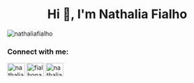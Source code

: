 <h1 align="center">Hi 👋, I'm Nathalia Fialho</h1>
<p align="left"> <img src="https://komarev.com/ghpvc/?username=nathaliafialho" alt="nathaliafialho" /> </p>

<p align="left">
<h3 align="left">Connect with me:</h3>
<a href="https://linkedin.com/in/nathaliafialho" target="blank"><img align="center" src="https://cdn.jsdelivr.net/npm/simple-icons@3.0.1/icons/linkedin.svg" alt="nathaliafialho" height="30" width="40" /></a>
<a href="https://fb.com/fialhonathalia" target="blank"><img align="center" src="https://cdn.jsdelivr.net/npm/simple-icons@3.0.1/icons/facebook.svg" alt="fialhonathalia" height="30" width="40" /></a>
<a href="https://instagram.com/nathaliafsp_" target="blank"><img align="center" src="https://cdn.jsdelivr.net/npm/simple-icons@3.0.1/icons/instagram.svg" alt="nathaliafsp_" height="30" width="40" /></a>
</p>
